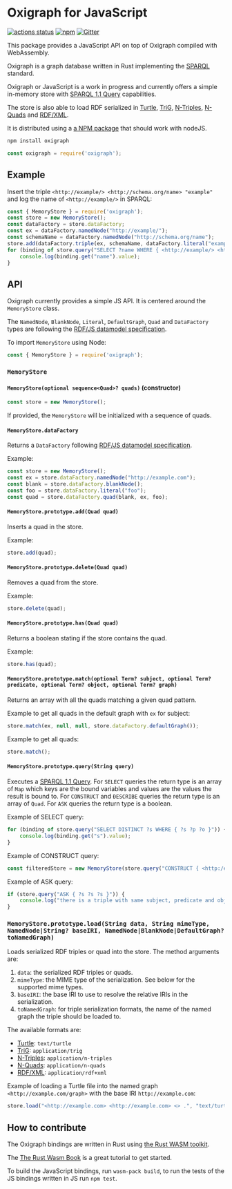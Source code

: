 Oxigraph for JavaScript
=======================

[![actions status](https://github.com/oxigraph/oxigraph/workflows/build/badge.svg)](https://github.com/oxigraph/oxigraph/actions)
[![npm](https://img.shields.io/npm/v/oxigraph)](https://www.npmjs.com/package/oxigraph)
[![Gitter](https://badges.gitter.im/oxigraph/community.svg)](https://gitter.im/oxigraph/community?utm_source=badge&utm_medium=badge&utm_campaign=pr-badge)

This package provides a JavaScript API on top of Oxigraph compiled with WebAssembly.

Oxigraph is a graph database written in Rust implementing the [SPARQL](https://www.w3.org/TR/sparql11-overview/) standard.

Oxigraph or JavaScript is a work in progress and currently offers a simple in-memory store with [SPARQL 1.1 Query](https://www.w3.org/TR/sparql11-query/) capabilities.

The store is also able to load RDF serialized in [Turtle](https://www.w3.org/TR/turtle/), [TriG](https://www.w3.org/TR/trig/), [N-Triples](https://www.w3.org/TR/n-triples/), [N-Quads](https://www.w3.org/TR/n-quads/) and [RDF/XML](https://www.w3.org/TR/rdf-syntax-grammar/).


It is distributed using a [a NPM package](https://www.npmjs.com/package/oxigraph) that should work with nodeJS.

```bash
npm install oxigraph
```

```js
const oxigraph = require('oxigraph');
```

## Example

Insert the triple `<http://example/> <http://schema.org/name> "example"` and log the name of `<http://example/>` in SPARQL:
```js
const { MemoryStore } = require('oxigraph');
const store = new MemoryStore();
const dataFactory = store.dataFactory;
const ex = dataFactory.namedNode("http://example/");
const schemaName = dataFactory.namedNode("http://schema.org/name");
store.add(dataFactory.triple(ex, schemaName, dataFactory.literal("example")));
for (binding of store.query("SELECT ?name WHERE { <http://example/> <http://schema.org/name> ?name }")) {
    console.log(binding.get("name").value);
}
```

## API

Oxigraph currently provides a simple JS API.
It is centered around the `MemoryStore` class.

The `NamedNode`, `BlankNode`, `Literal`, `DefaultGraph`, `Quad` and `DataFactory` types
are following the [RDF/JS datamodel specification](https://rdf.js.org/data-model-spec/).

To import `MemoryStore` using Node:
```js
const { MemoryStore } = require('oxigraph');
```

### `MemoryStore`

#### `MemoryStore(optional sequence<Quad>? quads)` (constructor)
```js
const store = new MemoryStore();
```

If provided, the `MemoryStore` will be initialized with a sequence of quads.

#### `MemoryStore.dataFactory`
Returns a `DataFactory` following [RDF/JS datamodel specification](https://rdf.js.org/data-model-spec/).

Example:
```js
const store = new MemoryStore();
const ex = store.dataFactory.namedNode("http://example.com");
const blank = store.dataFactory.blankNode();
const foo = store.dataFactory.literal("foo");
const quad = store.dataFactory.quad(blank, ex, foo);
```

#### `MemoryStore.prototype.add(Quad quad)`
Inserts a quad in the store.

Example:
```js
store.add(quad);
```

#### `MemoryStore.prototype.delete(Quad quad)`
Removes a quad from the store.

Example:
```js
store.delete(quad);
```

#### `MemoryStore.prototype.has(Quad quad)`
Returns a boolean stating if the store contains the quad.

Example:
```js
store.has(quad);
```

#### `MemoryStore.prototype.match(optional Term? subject, optional Term? predicate, optional Term? object, optional Term? graph)`
Returns an array with all the quads matching a given quad pattern.

Example to get all quads in the default graph with `ex` for subject:
```js
store.match(ex, null, null, store.dataFactory.defaultGraph());
```

Example to get all quads:
```js
store.match();
```

#### `MemoryStore.prototype.query(String query)`
Executes a [SPARQL 1.1 Query](https://www.w3.org/TR/sparql11-query/).
For `SELECT` queries the return type is an array of `Map` which keys are the bound variables and values are the values the result is bound to.
For `CONSTRUCT` and `ÐESCRIBE` queries the return type is an array of `Quad`.
For `ASK` queries the return type is a boolean.

Example of SELECT query:
```js
for (binding of store.query("SELECT DISTINCT ?s WHERE { ?s ?p ?o }")) {
    console.log(binding.get("s").value);
}
```

Example of CONSTRUCT query:
```js
const filteredStore = new MemoryStore(store.query("CONSTRUCT { <http:/example.com/> ?p ?o } WHERE { <http:/example.com/> ?p ?o }"));
```

Example of ASK query:
```js
if (store.query("ASK { ?s ?s ?s }")) {
    console.log("there is a triple with same subject, predicate and object");
}
```

### `MemoryStore.prototype.load(String data, String mimeType, NamedNode|String? baseIRI, NamedNode|BlankNode|DefaultGraph? toNamedGraph)`

Loads serialized RDF triples or quad into the store.
The method arguments are:
1. `data`: the serialized RDF triples or quads.
2. `mimeType`: the MIME type of the serialization. See below for the supported mime types.
3. `baseIRI`: the base IRI to use to resolve the relative IRIs in the serialization.
4. `toNamedGraph`: for triple serialization formats, the name of the named graph the triple should be loaded to.

The available formats are:
* [Turtle](https://www.w3.org/TR/turtle/): `text/turtle`
* [TriG](https://www.w3.org/TR/trig/): `application/trig`
* [N-Triples](https://www.w3.org/TR/n-triples/): `application/n-triples`
* [N-Quads](https://www.w3.org/TR/n-quads/): `application/n-quads`
* [RDF/XML](https://www.w3.org/TR/rdf-syntax-grammar/): `application/rdf+xml`

Example of loading a Turtle file into the named graph `<http://example.com/graph>` with the base IRI `http://example.com`:
```js
store.load("<http://example.com> <http://example.com> <> .", "text/turtle", "http://example.com", store.dataFactory.namedNode("http://example.com/graph"));
```


## How to contribute

The Oxigraph bindings are written in Rust using [the Rust WASM toolkit](https://rustwasm.github.io/docs.html).

The [The Rust Wasm Book](https://rustwasm.github.io/docs/book/) is a great tutorial to get started.

To build the JavaScript bindings, run `wasm-pack build`, to run the tests of the JS bindings written in JS run `npm test`.
